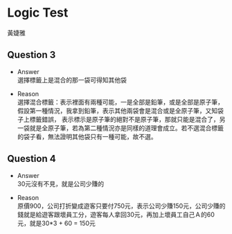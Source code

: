 # Logic Test  
黃婕雅  

## Question 3 
* Answer  
選擇標籤上是混合的那一袋可得知其他袋

* Reason  
選擇混合標籤：表示裡面有兩種可能，一是全部是鉛筆，或是全部是原子筆，假設第一種情況，我拿到鉛筆，表示其他兩袋會是混合或是全原子筆，又知袋子上標籤錯誤，
表示標示是原子筆的絕對不是原子筆，那就只能是混合了，另一袋就是全原子筆，若為第二種情況亦是同樣的道理會成立。若不選混合標籤的袋子看，無法證明其他袋只有一種可能，故不選。  

## Question 4   
* Answer  
30元沒有不見，就是公司少賺的  

* Reason  
原價900，公司打折變成遊客只要付750元，表示公司少賺150元，公司少賺的錢就是給遊客跟壞員工分，遊客每人拿回30元，再加上壞員工自己Ａ的60元，就是30*3 + 60 = 150元
 
